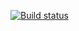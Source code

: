[![Build status](https://ci.appveyor.com/api/projects/status/ixt2fu3auor5a249?svg=true)](https://ci.appveyor.com/project/lokky55/aut-task21-order)
